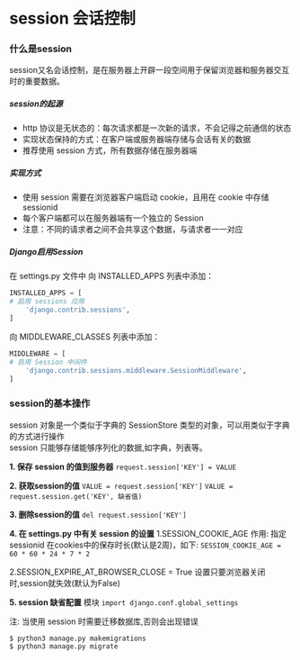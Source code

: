 # session 会话控制

### 什么是session
session又名会话控制，是在服务器上开辟一段空间用于保留浏览器和服务器交互时的重要数据。
  
##### session的起源  
* http 协议是无状态的：每次请求都是一次新的请求，不会记得之前通信的状态
* 实现状态保持的方式：在客户端或服务器端存储与会话有关的数据
* 推荐使用 session 方式，所有数据存储在服务器端

##### 实现方式
* 使用 session 需要在浏览器客户端启动 cookie，且用在 cookie 中存储 sessionid
* 每个客户端都可以在服务器端有一个独立的 Session
* 注意：不同的请求者之间不会共享这个数据，与请求者一一对应

##### Django启用Session
在 settings.py 文件中
向 INSTALLED_APPS 列表中添加：
```python
INSTALLED_APPS = [
# 启用 sessions 应用
    'django.contrib.sessions',
]
```
向 MIDDLEWARE_CLASSES 列表中添加：
```python
MIDDLEWARE = [
# 启用 Session 中间件
    'django.contrib.sessions.middleware.SessionMiddleware',
]
```

### session的基本操作
session 对象是一个类似于字典的 SessionStore 类型的对象，可以用类似于字典的方式进行操作  
session 只能够存储能够序列化的数据,如字典，列表等。

**1. 保存 session 的值到服务器**
`request.session['KEY'] = VALUE`

**2. 获取session的值**
`VALUE = request.session['KEY']`
`VALUE = request.session.get('KEY', 缺省值)`

**3. 删除session的值**
`del request.session['KEY']`

**4. 在 settings.py 中有关 session 的设置**
1.SESSION_COOKIE_AGE
作用: 指定 sessionid 在cookies中的保存时长(默认是2周)，如下:
`SESSION_COOKIE_AGE = 60 * 60 * 24 * 7 * 2`

2.SESSION_EXPIRE_AT_BROWSER_CLOSE = True
设置只要浏览器关闭时,session就失效(默认为False)

**5. session 缺省配置**
  模块 `import django.conf.global_settings`

注: 当使用 session 时需要迁移数据库,否则会出现错误
```shell
$ python3 manage.py makemigrations
$ python3 manage.py migrate
```